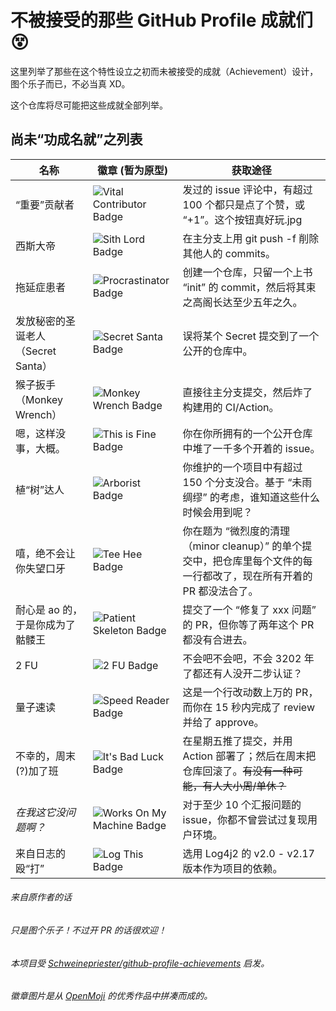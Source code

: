 # 不被接受的那些 GitHub Profile 成就们 😵

这里列举了那些在这个特性设立之初而未被接受的成就（Achievement）设计，图个乐子而已，不必当真 XD。

这个仓库将尽可能把这些成就全部列举。

## 尚未“功成名就”之列表

| 名称 | 徽章 (暂为原型) |  获取途径 |
| --- | --- | --- |
“重要”贡献者 | ![Vital Contributor Badge](images/plusone.png) | 发过的 issue 评论中，有超过 100 个都只是点了个赞，或 “+1”。这个按钮真好玩.jpg
西斯大帝        | ![Sith Lord Badge](images/sithlord.png) |	在主分支上用 git push -f 削除其他人的 commits。
拖延症患者  	| ![Procrastinator Badge](images/procrastinator.png) |	创建一个仓库，只留一个上书 “init” 的 commit，然后将其束之高阁长达至少五年之久。
发放秘密的圣诞老人（Secret Santa）	    | ![Secret Santa Badge](images/secretsanta.png) |	误将某个 Secret 提交到了一个公开的仓库中。
猴子扳手（Monkey Wrench）	    | ![Monkey Wrench Badge](images/monkeywrench.png) | 直接往主分支提交，然后炸了构建用的 CI/Action。
嗯，这样没事，大概。      | ![This is Fine Badge](images/thisisfine.png) |	你在你所拥有的一个公开仓库中堆了一千多个开着的 issue。
植“树”达人          | ![Arborist Badge](images/arborist.png) |	你维护的一个项目中有超过 150 个分支没合。基于 “未雨绸缪” 的考虑，谁知道这些什么时候会用到呢？
嘻，绝不会让你失望口牙         	| ![Tee Hee Badge](images/teehee.png) |	你在题为 “微烈度的清理（minor cleanup）” 的单个提交中，把仓库里每个文件的每一行都改了，现在所有开着的 PR 都没法合了。
耐心是 ao 的，于是你成为了骷髅王	| ![Patient Skeleton Badge](images/patientskeleton.png) | 提交了一个 “修复了 xxx 问题” 的 PR，但你等了两年这个 PR 都没有合进去。
2 FU	            | ![2 FU Badge](images/2fu.png) |	不会吧不会吧，不会 3202 年了都还有人没开二步认证？
量子速读    	| ![Speed Reader Badge](images/speedreader.png) |	这是一个行改动数上万的 PR，而你在 15 秒内完成了 review 并给了 approve。
不幸的，周末(?)加了班     | ![It's Bad Luck Badge](images/itsbadluck.png) | 在星期五推了提交，并用 Action 部署了；然后在周末把仓库回滚了。~~有没有一种可能，有人大小周/单休？~~
*在我这它没问题啊？* | ![Works On My Machine Badge](images/worksonmymachine.png) | 对于至少 10 个汇报问题的 issue，你都不曾尝试过复现用户环境。
来自日志的殴“打” | ![Log This Badge](images/logthis.png) | 选用 Log4j2 的 v2.0 - v2.17 版本作为项目的依赖。

###### 来自原作者的话
###### 只是图个乐子！不过开 PR 的话很欢迎！
###### 本项目受 [Schweinepriester/github-profile-achievements](https://github.com/Schweinepriester/github-profile-achievements) 启发。
###### 徽章图片是从 [OpenMoji](https://openmoji.org/) 的优秀作品中拼凑而成的。
